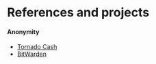 # References and projects

#### Anonymity

* [Tornado Cash](https://tornado.cash)
* [BitWarden](https://bitwarden.com)
